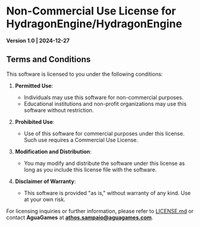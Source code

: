 # Non-Commercial Use License for **HydragonEngine/HydragonEngine**

**Version 1.0 | 2024-12-27**

## Terms and Conditions

This software is licensed to you under the following conditions:

1. **Permitted Use**:
   - Individuals may use this software for non-commercial purposes.
   - Educational institutions and non-profit organizations may use this software without restriction.

2. **Prohibited Use**:
   - Use of this software for commercial purposes under this license. Such use requires a Commercial Use License.

3. **Modification and Distribution**:
   - You may modify and distribute the software under this license as long as you include this license file with the software.

4. **Disclaimer of Warranty**:
   - This software is provided "as is," without warranty of any kind. Use at your own risk.

For licensing inquiries or further information, please refer to [LICENSE.md](./LICENSE.md) or contact **AguaGames** at **athos.sampaio@aguagames.com**.
